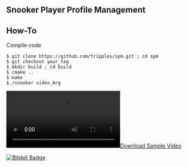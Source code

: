 Snooker Player Profile Management
----------------------------

How-To
--------------------
Compile code
```
$ git clone https://github.com/tripples/spm.git ; cd spm
$ git checkout your_tag
$ mkdir build ; cd build
$ cmake ..
$ make
$./snooker video_Arg
```
[![Download Sample Video](https://www.dropbox.com/s/hglvgknr85mnm1w/Test_New.avi)](https://www.dropbox.com/s/hglvgknr85mnm1w/Test_New.avi "Download Video")

[![Bitdeli Badge](https://d2weczhvl823v0.cloudfront.net/tripples/spm/trend.png)](https://bitdeli.com/free "Bitdeli Badge")
